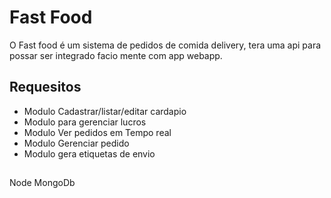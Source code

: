 # Fast Food

O Fast food é um sistema de pedidos de comida delivery, tera uma api para possar ser integrado facio mente com app webapp.

## Requesitos

 - Modulo Cadastrar/listar/editar cardapio
 - Modulo para gerenciar lucros
 - Modulo Ver pedidos em Tempo real
 - Modulo Gerenciar pedido
 - Modulo gera etiquetas de envio

 ##

 Node
 MongoDb